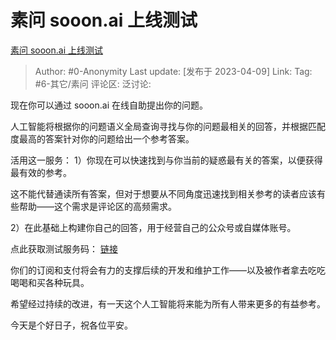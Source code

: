 # 素问 sooon.ai 上线测试
[素问 sooon.ai 上线测试](https://www.zhihu.com/pin/1628470702197186560)

> Author: #0-Anonymity
> Last update: [发布于 2023-04-09]
> Link:
> Tag: #6-其它/素问
> 评论区:
> 泛讨论:

现在你可以通过 sooon.ai 在线自助提出你的问题。

人工智能将根据你的问题语义全局查询寻找与你的问题最相关的回答，并根据匹配度最高的答案针对你的问题给出一个参考答案。

活用这一服务：
1）你现在可以快速找到与你当前的疑惑最有关的答案，以便获得最有效的参考。

这不能代替通读所有答案，但对于想要从不同角度迅速找到相关参考的读者应该有些帮助——这个需求是评论区的高频需求。

2）在此基础上构建你自己的回答，用于经营自己的公众号或自媒体账号。

点此获取测试服务码： [链接](https://afdian.net/item/de9e3c80cdc211edb6a352540025c377)

你们的订阅和支付将会有力的支撑后续的开发和维护工作——以及被作者拿去吃吃喝喝和买各种玩具。

希望经过持续的改进，有一天这个人工智能将来能为所有人带来更多的有益参考。

今天是个好日子，祝各位平安。
